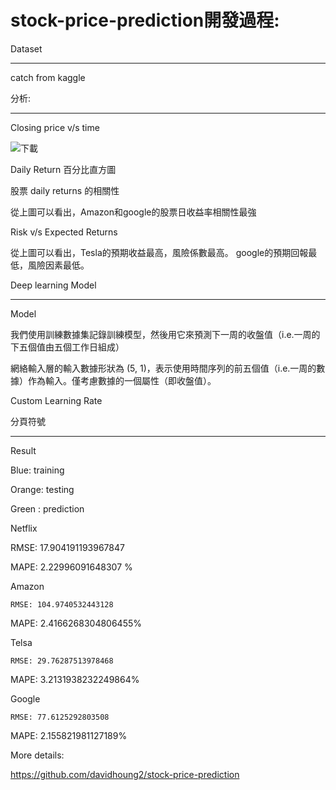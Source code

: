 # stock-price-prediction開發過程: 

Dataset 

-----------------------------------------------------------------------------------------------------------------	
catch from kaggle  

分析: 

------------------------------------------------------------------------------------------------------------------- 

Closing price v/s time	 

 ![下載](https://user-images.githubusercontent.com/51390009/148638357-b496dbc3-3a50-4138-bed7-fba024a41c96.png)


Daily Return 百分比直方圖 

股票 daily returns 的相關性 

 

從上圖可以看出，Amazon和google的股票日收益率相關性最強 

Risk v/s Expected Returns 

從上圖可以看出，Tesla的預期收益最高，風險係數最高。 google的預期回報最低，風險因素最低。 

Deep learning Model 

----------------------------------------------------------------------------------------------------------------- 

Model 

 

我們使用訓練數據集記錄訓練模型，然後用它來預測下一周的收盤值（i.e.一周的下五個值由五個工作日組成） 

網絡輸入層的輸入數據形狀為 (5, 1)，表示使用時間序列的前五個值（i.e.一周的數據）作為輸入。僅考慮數據的一個屬性（即收盤值）。 

Custom Learning Rate 

分頁符號
 

----------------------------------------------------------------------------------------------------------------- 

 

Result 

Blue: training 

Orange: testing 

Green : prediction 

Netflix 

RMSE: 17.904191193967847  

MAPE: 2.22996091648307 % 

 

Amazon 

	RMSE: 104.9740532443128  

MAPE: 2.4166268304806455% 

 

Telsa 

	RMSE: 29.76287513978468 

MAPE: 3.2131938232249864% 

 

Google 

	RMSE: 77.6125292803508 

MAPE: 2.155821981127189% 

 

More details: 

https://github.com/davidhoung2/stock-price-prediction 
